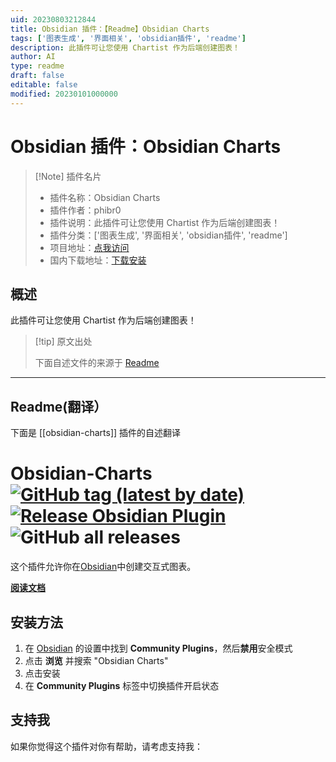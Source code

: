 ```yaml
---
uid: 20230803212844
title: Obsidian 插件：【Readme】Obsidian Charts
tags: ['图表生成', '界面相关', 'obsidian插件', 'readme']
description: 此插件可让您使用 Chartist 作为后端创建图表！
author: AI
type: readme
draft: false
editable: false
modified: 20230101000000
---
```


# Obsidian 插件：Obsidian Charts

> [!Note] 插件名片
> - 插件名称：Obsidian Charts
> - 插件作者：phibr0
> - 插件说明：此插件可让您使用 Chartist 作为后端创建图表！
> - 插件分类：['图表生成', '界面相关', 'obsidian插件', 'readme']
> - 项目地址：[点我访问](https://github.com/phibr0/obsidian-charts)
> - 国内下载地址：[下载安装](https://pkmer.cn/products/plugin/pluginMarket/?obsidian-charts)

## 概述

此插件可让您使用 Chartist 作为后端创建图表！



> [!tip] 原文出处
> 
>下面自述文件的来源于 [Readme](https://ghproxy.net/https://raw.githubusercontent.com/phibr0/obsidian-charts/master/README.md)
> 

---

## Readme(翻译）

下面是 [[obsidian-charts]] 插件的自述翻译



# Obsidian-Charts [![GitHub tag (latest by date)](https://img.shields.io/github/v/tag/phibr0/obsidian-charts)](https://github.com/phibr0/obsidian-charts/releases) [![Release Obsidian Plugin](https://github.com/phibr0/obsidian-charts/actions/workflows/release.yml/badge.svg)](https://github.com/phibr0/obsidian-charts/actions/workflows/release.yml) ![GitHub all releases](https://img.shields.io/github/downloads/phibr0/obsidian-charts/total)

这个插件允许你在[Obsidian](https://www.obsidian.md)中创建交互式图表。

**[阅读文档](https://charts.phibr0.de)**

## 安装方法

1. 在 [Obsidian](https://www.obsidian.md) 的设置中找到 **Community Plugins**，然后**禁用**安全模式
2. 点击 **浏览** 并搜索 "Obsidian Charts"
3. 点击安装
4. 在 **Community Plugins** 标签中切换插件开启状态

## 支持我

如果你觉得这个插件对你有帮助，请考虑支持我：





